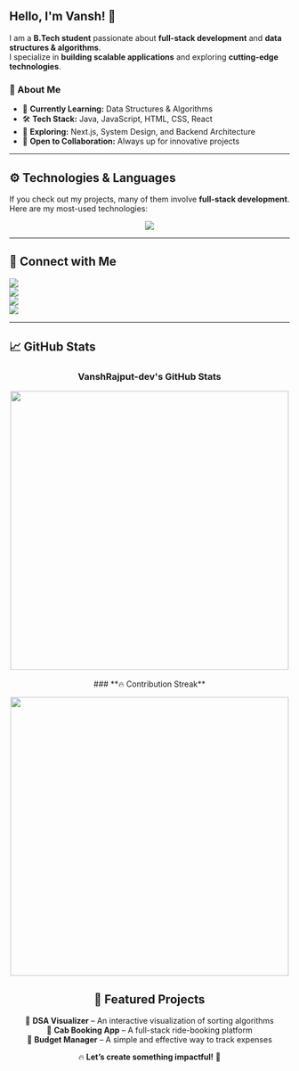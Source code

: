 <!-- Banner Section -->
 
## **Hello, I'm Vansh!** 👋  

I am a **B.Tech student** passionate about **full-stack development** and **data structures & algorithms**.  
I specialize in **building scalable applications** and exploring **cutting-edge technologies**.  

### **🔹 About Me**  
- 🎯 **Currently Learning:** Data Structures & Algorithms  
- 🛠️ **Tech Stack:** Java, JavaScript, HTML, CSS, React  
- 🚀 **Exploring:** Next.js, System Design, and Backend Architecture  
- 🤝 **Open to Collaboration:** Always up for innovative projects  

---

## **⚙️ Technologies & Languages**  

If you check out my projects, many of them involve **full-stack development**. Here are my most-used technologies:  

<p align="center">
  <img src="https://github-readme-stats.vercel.app/api/top-langs/?username=VanshRajput-dev&layout=compact&theme=dark" />
</p>

---

## **💼 Connect with Me**  

<p align="left">
  <a href="https://www.instagram.com/vanshrajputxd/">
    <img src="https://img.shields.io/badge/Instagram-222222?style=for-the-badge&logo=instagram&logoColor=white" />
  </a>
  <br>
  <a href="https://x.com/Vansh_Rajput_1">
    <img src="https://img.shields.io/badge/X-222222?style=for-the-badge&logo=x&logoColor=white" />
  </a>
  <br>
  <a href="https://www.linkedin.com/in/vansh-rajput-95348a270/">
    <img src="https://img.shields.io/badge/LinkedIn-222222?style=for-the-badge&logo=linkedin&logoColor=white" />
  </a>
  <br>
  <a href="mailto:vr7404560@gmail.com">
    <img src="https://img.shields.io/badge/Email-222222?style=for-the-badge&logo=gmail&logoColor=white" />
  </a>
</p>

---

## 📈 GitHub Stats  

<div align="center">
  
  ### **VanshRajput-dev's GitHub Stats**  
  <img src="https://github-readme-stats.vercel.app/api?username=VanshRajput-dev&show_icons=true&theme=dark" width="500"/>
  <br><br>
  ### **🔥 Contribution Streak**  
 <p align="center">
  <img src="https://streak-stats.demolab.com?user=VanshRajput-dev&theme=dark&hide_border=false" width="500"/>
</p>


  


## **🚀 Featured Projects**  

🔹 **DSA Visualizer** – An interactive visualization of sorting algorithms  
🔹 **Cab Booking App** – A full-stack ride-booking platform  
🔹 **Budget Manager** – A simple and effective way to track expenses  

🔥 **Let’s create something impactful!** 🚀
